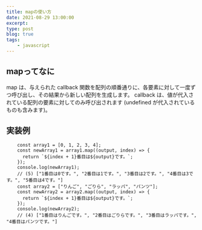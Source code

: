```yaml
---
title: mapの使い方
date: 2021-08-29 13:00:00
excerpt:
type: post
blog: true
tags:
    - javascript
---
```


## mapってなに

map は、与えられた callback 関数を配列の順番通りに、各要素に対して一度ずつ呼び出し、その結果から新しい配列を生成します。 callback は、値が代入されている配列の要素に対してのみ呼び出されます (undefined が代入されているものも含みます)。


## 実装例

```
    const array1 = [0, 1, 2, 3, 4];
    const newArray1 = array1.map((output, index) => {
      return `${index + 1}番目は${output}です。`;
    });
    console.log(newArray1);
    // (5) ["1番目は0です。", "2番目は1です。", "3番目は2です。", "4番目は3です。", "5番目は4です。"]
    const array2 = ["りんご", "ごりら", "ラッパ", "パンツ"];
    const newArray2 = array2.map((output, index) => {
      return `${index + 1}番目は${output}です。`;
    });
    console.log(newArray2);
    // (4) ["1番目はりんごです。", "2番目はごりらです。", "3番目はラッパです。", "4番目はパンツです。"]
```